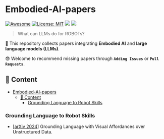 # Embodied-AI-papers
[![Awesome](https://awesome.re/badge.svg)](https://github.com/zjukg/KG-LLM-Papers) 
[![License: MIT](https://img.shields.io/badge/License-MIT-green.svg)](https://github.com/zjukg/KG-LLM-Papers/blob/main/LICENSE)
![](https://img.shields.io/github/last-commit/zjukg/KG-LLM-Papers?color=green) 
![](https://img.shields.io/badge/PRs-Welcome-red) 

>What can LLMs do for ROBOTs? 

🙌 This repository collects papers integrating **Embodied AI** and **large language models (LLMs)**.

😎 Welcome to recommend missing papers through **`Adding Issues`** or **`Pull Requests`**. 

## 📜 Content

- [Embodied-AI-papers](#embodied-ai-papers)
  - [📜 Content](#-content)
    - [Grounding Language to Robot Skills](#grounding-language-to-robot-skills)
   
### Grounding Language to Robot Skills

- \[[arXiv 2024](https://arxiv.org/abs/2210.01911)\] Grounding Language with Visual Affordances over Unstructured Data.
